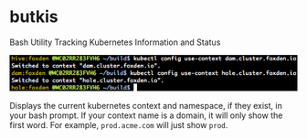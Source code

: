 # butkis
Bash Utility Tracking Kubernetes Information and Status

![butkis](https://raw.githubusercontent.com/kr3cj/butkis/master/img.png)

Displays the current kubernetes context and namespace, if they exist, in your bash prompt. If your context name is a domain, it will only show the first word. For example, `prod.acme.com` will just show `prod`.
